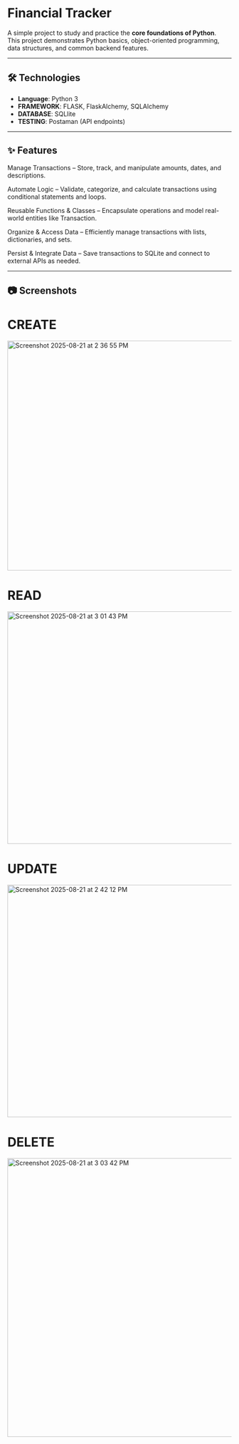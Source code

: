 # Financial Tracker

A simple project to study and practice the **core foundations of Python**.  
This project demonstrates Python basics, object-oriented programming, data structures, and common backend features.

---

## 🛠 Technologies
- **Language**: Python 3
- **FRAMEWORK**: FLASK, FlaskAlchemy, SQLAlchemy
- **DATABASE**: SQLlite
- **TESTING**: Postaman (API endpoints) 
 

---

## ✨ Features
Manage Transactions – Store, track, and manipulate amounts, dates, and descriptions.

Automate Logic – Validate, categorize, and calculate transactions using conditional statements and loops.

Reusable Functions & Classes – Encapsulate operations and model real-world entities like Transaction.

Organize & Access Data – Efficiently manage transactions with lists, dictionaries, and sets.

Persist & Integrate Data – Save transactions to SQLite and connect to external APIs as needed.

---


## 📷 Screenshots 

# CREATE
<img width="1232" height="516" alt="Screenshot 2025-08-21 at 2 36 55 PM" src="https://github.com/user-attachments/assets/526f085d-7a8a-463d-88cf-75b69f9451da" />

# READ
<img width="1240" height="522" alt="Screenshot 2025-08-21 at 3 01 43 PM" src="https://github.com/user-attachments/assets/5c6fbd47-18cf-4499-bd84-f2bbf773201f" />

# UPDATE
<img width="1240" height="522" alt="Screenshot 2025-08-21 at 2 42 12 PM" src="https://github.com/user-attachments/assets/980b10d6-a4c0-4653-890f-bf8e0fea01eb" />

# DELETE
<img width="1241" height="626" alt="Screenshot 2025-08-21 at 3 03 42 PM" src="https://github.com/user-attachments/assets/d7b77e38-5870-48a5-818c-078734f96b7e" />





